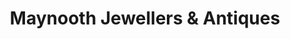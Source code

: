 ---
title: "Maynooth Jewellers & Antiques"
url: /maynooth/maynooth-jewellers-und-antiques/
shop: Schmuck
---